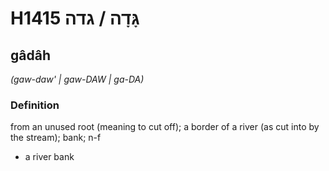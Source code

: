 # H1415 גָּדָה / גדה

## gâdâh

_(gaw-daw' | ɡaw-DAW | ɡa-DA)_

### Definition

from an unused root (meaning to cut off); a border of a river (as cut into by the stream); bank; n-f

- a river bank
